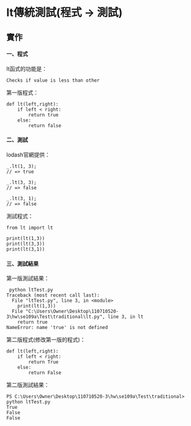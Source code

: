# lt傳統測試(程式 → 測試)

## 實作

#### 一、程式
lt函式的功能是：
```
Checks if value is less than other
```
第一版程式：
```
def lt(left,right):
    if left < right:
        return true
    else:
        return false
```
#### 二、測試
lodash官網提供：
```
_.lt(1, 3);
// => true
 
_.lt(3, 3);
// => false
 
_.lt(3, 1);
// => false
```
測試程式：
```
from lt import lt

print(lt(1,3))
print(lt(3,3))
print(lt(3,1))
```
#### 三、測試結果
第一版測試結果：
```
 python ltTest.py
Traceback (most recent call last):
  File "ltTest.py", line 3, in <module>
    print(lt(1,3))
  File "C:\Users\Owner\Desktop\110710520-3\hw\se109a\Test\traditional\lt.py", line 3, in lt
    return true
NameError: name 'true' is not defined
```
第二版程式(修改第一版的程式)：
```
def lt(left,right):
    if left < right:
        return True
    else:
        return False
```
第二版測試結果：
```
PS C:\Users\Owner\Desktop\110710520-3\hw\se109a\Test\traditional> python ltTest.py
True
False
False
```

